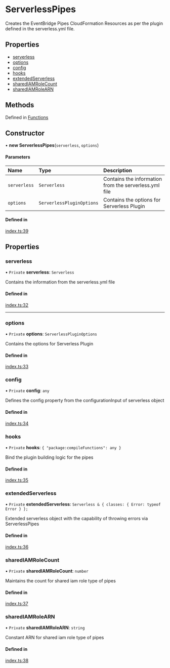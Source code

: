 # ServerlessPipes

Creates the EventBridge Pipes CloudFormation Resources as per the plugin defined in the serverless.yml file.

## Properties

- [serverless](#serverless)
- [options](#options)
- [config](#config)
- [hooks](#hooks)
- [extendedServerless](#extendedServerless)
- [sharedIAMRoleCount](#sharedIAMRoleCount)
- [sharedIAMRoleARN](#sharedIAMRoleARN)

## Methods

Defined in [Functions](../functions/functions.md)

## Constructor

• **new ServerlessPipes**(`serverless`, `options`)

#### Parameters

| Name       | Type     | Description |
| :--------- | :------- | :---------- |
| `serverless` | `Serverless` |       Contains the information from the serverless.yml file      |
| `options` | `ServerlessPluginOptions` |  Contains the options for Serverless Plugin         |

#### Defined in

[index.ts:39](https://github.com/distinction-dev/serverless-pipes/blob/adc1ce1b20b719d2e58f62a01c813e4ef9c57a5c/src/index.ts#L39)

## Properties

### serverless

• `Private` **serverless**: `Serverless`

Contains the information from the serverless.yml file

#### Defined in

[index.ts:32](https://github.com/distinction-dev/serverless-pipes/blob/adc1ce1b20b719d2e58f62a01c813e4ef9c57a5c/src/index.ts#L32)

---

### options

• `Private` **options**: `ServerlessPluginOptions`

Contains the options for Serverless Plugin

#### Defined in

[index.ts:33](https://github.com/distinction-dev/serverless-pipes/blob/adc1ce1b20b719d2e58f62a01c813e4ef9c57a5c/src/index.ts#L33)

### config

• `Private` **config**: `any`

Defines the config property from the configurationInput of serverless object

#### Defined in

[index.ts:34](https://github.com/distinction-dev/serverless-pipes/blob/adc1ce1b20b719d2e58f62a01c813e4ef9c57a5c/src/index.ts#L34)


### hooks

• `Private` **hooks**: `{ "package:compileFunctions": any }`

Bind the plugin building logic for the pipes

#### Defined in

[index.ts:35](https://github.com/distinction-dev/serverless-pipes/blob/adc1ce1b20b719d2e58f62a01c813e4ef9c57a5c/src/index.ts#L35)


### extendedServerless

• `Private` **extendedServerless**: `Serverless & { classes: { Error: typeof Error } };`

Extended serverless object with the capability of throwing errors via ServerlessPipes

#### Defined in

[index.ts:36](https://github.com/distinction-dev/serverless-pipes/blob/adc1ce1b20b719d2e58f62a01c813e4ef9c57a5c/src/index.ts#L36)


### sharedIAMRoleCount

• `Private` **sharedIAMRoleCount**: `number`

Maintains the count for shared iam role type of pipes

#### Defined in

[index.ts:37](https://github.com/distinction-dev/serverless-pipes/blob/adc1ce1b20b719d2e58f62a01c813e4ef9c57a5c/src/index.ts#L37)

### sharedIAMRoleARN

• `Private` **sharedIAMRoleARN**: `string`

Constant ARN for shared iam role type of pipes

#### Defined in

[index.ts:38](https://github.com/distinction-dev/serverless-pipes/blob/adc1ce1b20b719d2e58f62a01c813e4ef9c57a5c/src/index.ts#L38)

